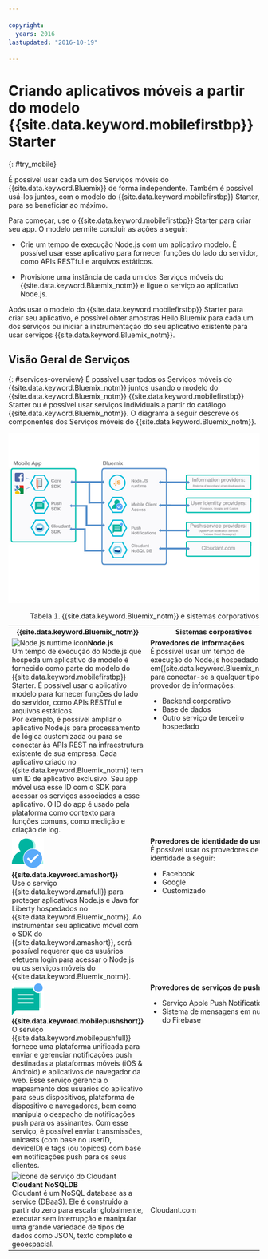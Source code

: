 ```yaml
---

copyright:
  years: 2016
lastupdated: "2016-10-19"

---
```


# Criando aplicativos móveis a partir do modelo {{site.data.keyword.mobilefirstbp}} Starter
{: #try_mobile}

É possível usar cada um dos Serviços móveis do {{site.data.keyword.Bluemix}} de forma independente. Também é possível usá-los
juntos, com o modelo do {{site.data.keyword.mobilefirstbp}} Starter, para se beneficiar ao máximo.

Para começar, use o {{site.data.keyword.mobilefirstbp}} Starter para criar seu app. O
modelo permite concluir as ações a seguir: 

* Crie um tempo de execução Node.js com um aplicativo modelo. É possível usar esse
aplicativo para fornecer funções do lado do servidor, como APIs RESTful e arquivos estáticos.
<!-- You can read more about operating this application in the Developing Mobile Backend section.-->
* Provisione uma instância de cada um dos Serviços móveis do {{site.data.keyword.Bluemix_notm}} e ligue o serviço ao aplicativo Node.js.

<!--
<img src="images/mf_boiler_icon.png" alt="Bluemix mobile services" width="500"> {{site.data.keyword.mobilefirstbp}} Starter boilerplate
-->

Após usar o modelo do {{site.data.keyword.mobilefirstbp}} Starter para criar seu aplicativo, é possível obter amostras Hello Bluemix para cada um dos serviços ou iniciar a instrumentação do seu aplicativo existente para usar serviços {{site.data.keyword.Bluemix_notm}}.


## Visão Geral de Serviços
{: #services-overview}
É possível usar todos os Serviços móveis do {{site.data.keyword.Bluemix_notm}} juntos usando o modelo do {{site.data.keyword.Bluemix_notm}} {{site.data.keyword.mobilefirstbp}} Starter ou é possível usar serviços individuais a partir do catálogo {{site.data.keyword.Bluemix_notm}}. O
diagrama a seguir descreve os componentes dos Serviços móveis do {{site.data.keyword.Bluemix_notm}}.

![Arquitetura dos serviços móveis do {{site.data.keyword.Bluemix_notm}}](images/bms_architecture.jpg)

<table summary="Esta tabela descreve os Serviços móveis do {{site.data.keyword.Bluemix_notm}}">
<caption>Tabela 1. {{site.data.keyword.Bluemix_notm}} e sistemas corporativos</caption>
<th>{{site.data.keyword.Bluemix_notm}}</th>
<th>Sistemas corporativos</th>
<tr>
<td> <img src="images/i_js_64.png" alt="Node.js runtime icon"><b>Node.js</b> <br/> Um tempo de execução do Node.js que hospeda um aplicativo de modelo é fornecido como parte do modelo do {{site.data.keyword.mobilefirstbp}} Starter. É possível usar o aplicativo modelo para fornecer funções do lado do servidor, como APIs RESTful e arquivos estáticos. <br/>Por exemplo, é possível ampliar o aplicativo Node.js para processamento de lógica customizada ou para se conectar às APIs REST na infraestrutura existente de sua empresa. Cada aplicativo criado no {{site.data.keyword.Bluemix_notm}} tem um ID de aplicativo exclusivo. Seu app móvel usa esse ID com o SDK para acessar os serviços associados a esse aplicativo. O
ID do app é usado pela plataforma como contexto para funções comuns, como medição e criação de log.
<!--You can read more about operating this application in the "Developing Mobile Backend" section.--></td>
<td valign="top"><b>Provedores de informações</b> <br/>É possível usar um tempo de execução do Node.js hospedado em{{site.data.keyword.Bluemix_notm}} para conectar-se a qualquer tipo de provedor de informações:
<ul>
	<li>Backend corporativo</li>
	<li>Base de dados </li>
	<li>Outro serviço de terceiro hospedado</li>
</ul>
</td>
</tr>
<tr>
<td><img src="images/authentication_icon.png" alt="{{site.data.keyword.amashort}} ícone de serviço"> <b>{{site.data.keyword.amashort}}</b><br/>Use o serviço {{site.data.keyword.amafull}} para proteger aplicativos Node.js e Java for Liberty hospedados no {{site.data.keyword.Bluemix_notm}}. Ao
instrumentar seu aplicativo móvel com o SDK do {{site.data.keyword.amashort}}, será possível requerer que os usuários efetuem login para acessar o Node.js ou os serviços móveis do {{site.data.keyword.Bluemix_notm}}.
<!-- In addition to security capabilities, {{site.data.keyword.amashort}} also gathers analytics data, so that you can monitor your mobile application performance and collect client logs and usage statistics.--> </td>
<td valign="top"><b>Provedores de identidade do usuário</b> <br/>É possível usar os provedores de identidade a seguir: <ul><li>Facebook</li><li>Google</li><li> Customizado </li></ul></td>
</tr>
<tr>
<td><img src="images/push_icon.png" alt="Ícone do serviço de notificações push">
<b>{{site.data.keyword.mobilepushshort}}</b><br/>O serviço
{{site.data.keyword.mobilepushfull}} fornece uma plataforma unificada para enviar
e gerenciar notificações push destinadas a plataformas móveis (iOS & Android) e
aplicativos de navegador da web. Esse serviço gerencia o mapeamento dos usuários do
aplicativo para seus dispositivos, plataforma de dispositivo e navegadores, bem como
manipula o despacho de notificações push para os assinantes. Com esse serviço, é possível
enviar transmissões, unicasts (com base no userID, deviceID) e tags (ou tópicos) com base
em notificações push para os seus clientes.</td>
<td valign="top"><b>Provedores de serviços de push</b><ul><li>Serviço Apple Push Notifications</li><li>Sistema de mensagens em nuvem do Firebase</li></ul></td>
</tr>
<tr>
<td><img src="images/cloudant64.png" alt="ícone de serviço do Cloudant"><b>Cloudant NoSQLDB</b><br/> Cloudant é um NoSQL database as a service (DBaaS). Ele é construído
a partir do zero para escalar globalmente, executar sem interrupção e manipular uma grande variedade de tipos
de dados como JSON, texto completo e geoespacial. </td>
<td>Cloudant.com</td>
</tr>
</table>
